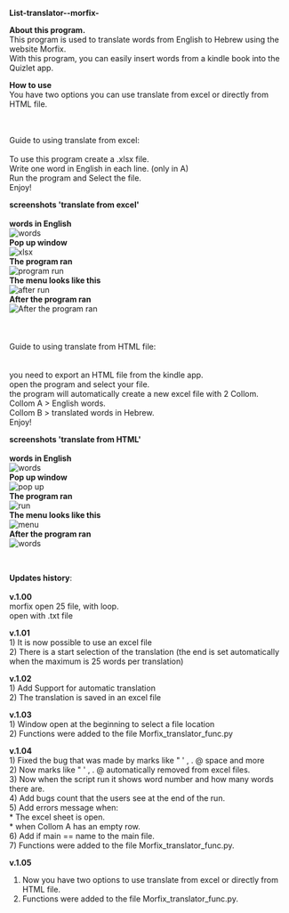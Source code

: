 
**List-translator--morfix-**<br />

**About this program.**<br />
This program is used to translate words from English to Hebrew using the website Morfix.<br />
With this program, you can easily insert words from a kindle book into the Quizlet app.<br />




**How to use**<br />
You have two options you can use translate from excel or directly from HTML file.<br />
<br />
<br />

Guide to using translate from excel:<br />
<br />
To use this program create a .xlsx file.<br />
Write one word in English in each line. (only in A)<br />
Run the program and Select the file.<br />
Enjoy!

**screenshots 'translate from excel'**<br />
<br />
**words in English**<br />
![words](https://user-images.githubusercontent.com/82652251/137897373-7ae51219-e12f-4e10-9569-d815a2fe2486.png)
<br />
**Pop up window**<br />
![xlsx](https://user-images.githubusercontent.com/82652251/137897826-1e869df4-3d3b-4e85-b0c4-f4c81e822ab3.png)
<br />
**The program ran**<br />
![program run](https://user-images.githubusercontent.com/82652251/139835492-e2553011-7233-4853-9e85-c72ae40e52aa.png)
<br />
**The menu looks like this**<br />
![after run](https://user-images.githubusercontent.com/82652251/139835551-d7cb42e4-5ae1-4008-acd8-8419f577d7ad.png)
<br />
**After the program ran**<br />
![After the program ran](https://user-images.githubusercontent.com/82652251/137892760-1aae74d5-e826-4079-b2c9-61308d34b821.png)
<br />
<br />
<br />
<br />
Guide to using translate from HTML file:<br />
<br />
<br />
you need to export an HTML file from the kindle app.<br />
open the program and select your file.<br />
the program will automatically create a new excel file with 2 Collom.<br />
Collom A > English words.<br />
Collom B > translated words in Hebrew.<br />
Enjoy!<br />



**screenshots 'translate from HTML'**<br />
<br />
**words in English**<br />
![words](https://user-images.githubusercontent.com/82652251/140636075-cfc5ee8b-63dc-4075-8951-e5a575f8ef8d.png)
<br />
**Pop up window**<br />
![pop up](https://user-images.githubusercontent.com/82652251/140636194-2252d4b3-cd2a-41fe-acc7-2e541c8c8988.png)
<br />
**The program ran**<br />
![run](https://user-images.githubusercontent.com/82652251/140636087-545e41ba-2049-450c-8913-ca54c67316a3.png)
<br />
**The menu looks like this**<br />
![menu](https://user-images.githubusercontent.com/82652251/140636090-449a52e6-e9d4-4fa9-b6b2-81d308aae81e.png)
<br />
**After the program ran**<br />
![words](https://user-images.githubusercontent.com/82652251/140636109-b14ff91a-45b9-4684-b679-839c6d5491eb.png)

<br />








**Updates history**:<br />
<br />
**v.1.00**<br />
  morfix open 25 file, with loop.<br />
  open with .txt file<br />
  
 **v.1.01**<br />
    1) It is now possible to use an excel file<br />
    2) There is a start selection of the translation (the end is set automatically when the maximum is 25 words per translation)<br />
 
 **v.1.02**<br />
    1) Add Support for automatic translation<br />
    2) The translation is saved in an excel file<br />
 
**v.1.03**<br />
    1) Window open at the beginning to select a file location<br />
    2) Functions were added to the file Morfix_translator_func.py<br />
    
 **v.1.04**<br />
    1) Fixed the bug that was made by marks like " ' , . @ space and more<br />
    2) Now marks like  " ' , . @ automatically removed from excel files.<br />
    3) Now when the script run it shows word number and how many words there are.<br />
    4) Add bugs count that the users see at the end of the run.<br />
    5) Add errors message when:<br />
         * The excel sheet is open.<br />
         * when Collom A has an empty row.<br />
    6) Add if main == name to the main file.<br />
    7) Functions were added to the file Morfix_translator_func.py.<br />

 **v.1.05**<br />
  1) Now you have two options to use translate from excel or directly from HTML file.<br />
  2) Functions were added to the file Morfix_translator_func.py.<br />
